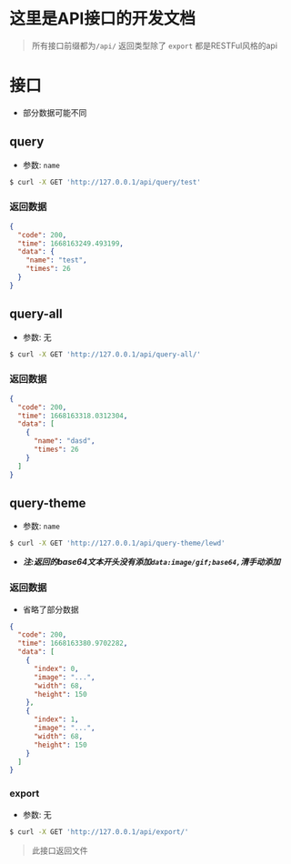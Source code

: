 # 这里是API接口的开发文档

> 所有接口前缀都为`/api/`
> 返回类型除了 `export` 都是RESTFul风格的api

# 接口

* 部分数据可能不同

## query

* 参数: `name`

```bash
$ curl -X GET 'http://127.0.0.1/api/query/test'
```

### 返回数据

```json
{
  "code": 200,
  "time": 1668163249.493199,
  "data": {
    "name": "test",
    "times": 26
  }
}
```

## query-all

* 参数: 无

```bash
$ curl -X GET 'http://127.0.0.1/api/query-all/'
```

### 返回数据

```json
{
  "code": 200,
  "time": 1668163318.0312304,
  "data": [
    {
      "name": "dasd",
      "times": 26
    }
  ]
}
```

## query-theme

* 参数: `name`

```bash
$ curl -X GET 'http://127.0.0.1/api/query-theme/lewd'
```

* ***注:返回的base64文本开头没有添加`data:image/gif;base64,`清手动添加***

### 返回数据

* 省略了部分数据

```json
{
  "code": 200,
  "time": 1668163380.9702282,
  "data": [
    {
      "index": 0,
      "image": "...",
      "width": 68,
      "height": 150
    },
    {
      "index": 1,
      "image": "...",
      "width": 68,
      "height": 150
    }
  ]
}
```

### export

* 参数: 无

```bash
$ curl -X GET 'http://127.0.0.1/api/export/'
```

> 此接口返回文件

